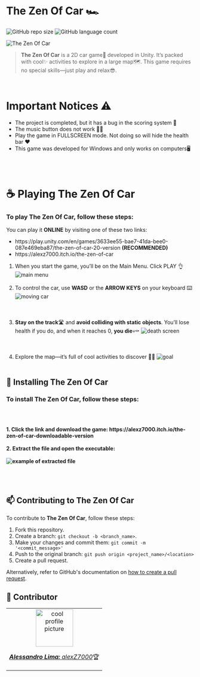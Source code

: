<h1>The Zen Of Car 🏎️</h1>

![GitHub repo size](https://img.shields.io/github/repo-size/alexZ7000/TheZenOfCar?style=for-the-badge)
![GitHub language count](https://img.shields.io/github/languages/count/alexZ7000/TheZenOfCar?style=for-the-badge)

<img src="https://github.com/alexZ7000/TheZenOfCar/assets/78627928/9b0ac324-511a-41b1-a2a1-b09f9b0d80ea" alt="The Zen Of Car">
<br>

> <b>The Zen Of Car</b> is a 2D car game🚗 developed in Unity. It’s packed with cool✨ activities to explore in a large map🗺️. This game requires no special skills—just play and relax😎.<br>
>  
<br>

<h1> Important Notices ⚠️</h1>
<ul>
    <li>The project is completed, but it has a bug in the scoring system 👾</li>
    <li>The music button does not work 🎵❌</li>
    <li>Play the game in FULLSCREEN mode. Not doing so will hide the health bar ❤️</li>
    <li>This game was developed for Windows and only works on computers🖥️</li>
</ul><br><br>


<h1>☕ Playing The Zen Of Car</h1>

<h3>To play The Zen Of Car, follow these steps:</h3>
You can play it <b>ONLINE</b> by visiting one of these two links:<br>
<ul>
  <li>https://play.unity.com/en/games/3633ee55-bae7-41da-bee0-087e469eba87/the-zen-of-car-20-version <b>(RECOMMENDED)</b></li>
  <li>https://alexz7000.itch.io/the-zen-of-car</li>
</ul>

1. When you start the game, you’ll be on the Main Menu. Click PLAY 👌
   <img src="https://github.com/alexZ7000/TheZenOfCar/assets/78627928/6b63686a-46fe-40d4-8be9-03966a97b9cc" alt="main menu"><br><br>
2. To control the car, use <b>WASD</b> or the <b>ARROW KEYS</b> on your keyboard ⌨️
   <img src="https://github.com/alexZ7000/TheZenOfCar/assets/78627928/4fee1dfa-8330-4711-b28e-3fa58a1fec00)" alt="moving car"><br><br>
   <br> <br>
3. <b>Stay on the track</b>🛣️ and <b>avoid colliding with static objects</b>. You’ll lose health if you do, and when it reaches 0, <b>you die</b>💀⚰️
   <img src="https://github.com/alexZ7000/TheZenOfCar/assets/78627928/7fc33f18-5472-4aeb-932a-f7911aeeaf5f" alt="death screen"><br><br>
   <br> <br>
4. Explore the map—it’s full of cool activities to discover 👍🏼
   <img src="https://github.com/alexZ7000/TheZenOfCar/assets/78627928/f0699de4-793c-4ebb-bc25-24ab6d50674a" alt="goal"><br><br>


## 🚀 Installing The Zen Of Car

<h3>To install <b>The Zen Of Car</b>, follow these steps:<h3><br>
<h4>1. Click the link and download the game: https://alexz7000.itch.io/the-zen-of-car-downloadable-version<br><br>
2. Extract the file and open the executable:<br><br>
<img src="https://github.com/alexZ7000/TheZenOfCar/assets/78627928/95c57df3-f7aa-4905-a75e-5d7da56368f1" alt="example of extracted file"></h4><br><br>


## 📫 Contributing to The Zen Of Car

To contribute to <b>The Zen Of Car</b>, follow these steps:

1. Fork this repository.
2. Create a branch: `git checkout -b <branch_name>`.
3. Make your changes and commit them: `git commit -m '<commit_message>'`
4. Push to the original branch: `git push origin <project_name>/<location>`
5. Create a pull request.

Alternatively, refer to GitHub's documentation on [how to create a pull request](https://help.github.com/en/github/collaborating-with-issues-and-pull-requests/creating-a-pull-request).

## 🤝 Contributor

<table>
  <tr>
    <td align="center">
      <a href="#">
        <img align="center" src="https://avatars.githubusercontent.com/u/78627928?v=4" width="100px;" alt="cool profile picture"/><br>
        <sub>
          <p><b><i>Alessandro Lima:</i></b> <a href="https://github.com/alexZ7000"><i>alexZ7000</i></a>🏆</p>
        </sub>
      </a>
    </td>
</table>
